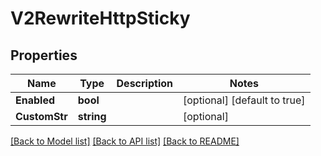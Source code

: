 # V2RewriteHttpSticky

## Properties
Name | Type | Description | Notes
------------ | ------------- | ------------- | -------------
**Enabled** | **bool** |  | [optional] [default to true]
**CustomStr** | **string** |  | [optional] 

[[Back to Model list]](../README.md#documentation-for-models) [[Back to API list]](../README.md#documentation-for-api-endpoints) [[Back to README]](../README.md)


